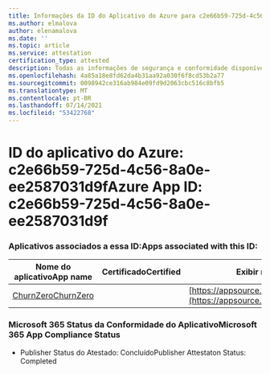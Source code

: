 ```yaml
---
title: Informações da ID do Aplicativo do Azure para c2e66b59-725d-4c56-8a0e-ee2587031d9f
ms.author: elmalova
author: elenamalova
ms.date: ''
ms.topic: article
ms.service: attestation
certification_type: attested
description: Todas as informações de segurança e conformidade disponíveis para c2e66b59-725d-4c56-8a0e-ee2587031d9f.
ms.openlocfilehash: 4a85a18e8fd62da4b31aa92a030f6f8cd53b2a77
ms.sourcegitcommit: 0098942ce316ab984e09fd9d2063cbc516c8bfb5
ms.translationtype: MT
ms.contentlocale: pt-BR
ms.lasthandoff: 07/14/2021
ms.locfileid: "53422768"
---
```

# <a name="azure-app-id-c2e66b59-725d-4c56-8a0e-ee2587031d9f"></a><span data-ttu-id="4f609-103">ID do aplicativo do Azure: c2e66b59-725d-4c56-8a0e-ee2587031d9f</span><span class="sxs-lookup"><span data-stu-id="4f609-103">Azure App ID: c2e66b59-725d-4c56-8a0e-ee2587031d9f</span></span>


### <a name="apps-associated-with-this-id"></a><span data-ttu-id="4f609-104">Aplicativos associados a essa ID:</span><span class="sxs-lookup"><span data-stu-id="4f609-104">Apps associated with this ID:</span></span>
| <span data-ttu-id="4f609-105">**Nome do aplicativo**</span><span class="sxs-lookup"><span data-stu-id="4f609-105">**App name**</span></span> | <span data-ttu-id="4f609-106">**Certificado**</span><span class="sxs-lookup"><span data-stu-id="4f609-106">**Certified**</span></span> | <span data-ttu-id="4f609-107">**Exibir no AppSource**</span><span class="sxs-lookup"><span data-stu-id="4f609-107">**View in AppSource**</span></span> |
|-|-|-|
| [<span data-ttu-id="4f609-108">ChurnZero</span><span class="sxs-lookup"><span data-stu-id="4f609-108">ChurnZero</span></span>](https://docs.microsoft.com/en-us/microsoft-365-app-certification/forward/WA200002581) |  | [https://appsource.microsoft.com/product/office/WA200002581](https://appsource.microsoft.com/product/office/WA200002581) |

### <a name="microsoft-365-app-compliance-status"></a><span data-ttu-id="4f609-109">Microsoft 365 Status da Conformidade do Aplicativo</span><span class="sxs-lookup"><span data-stu-id="4f609-109">Microsoft 365 App Compliance Status</span></span>
- <span data-ttu-id="4f609-110">Publisher Status do Atestado: Concluído</span><span class="sxs-lookup"><span data-stu-id="4f609-110">Publisher Attestaton Status: Completed</span></span>
